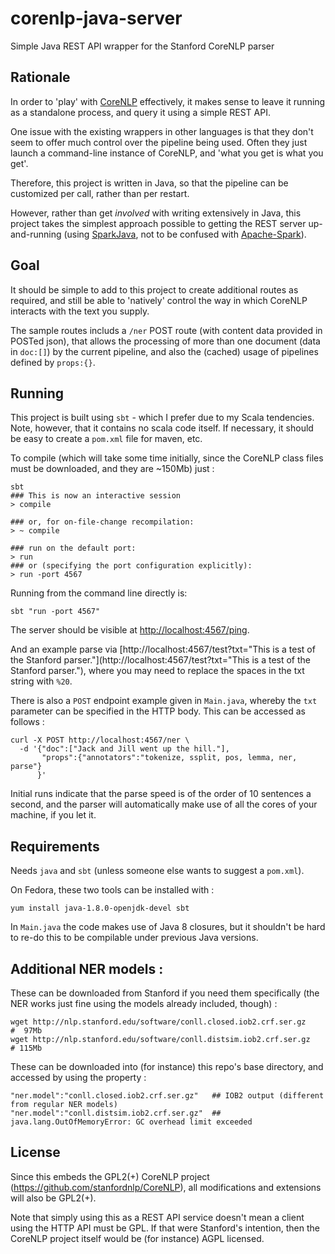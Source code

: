 # corenlp-java-server
Simple Java REST API wrapper for the Stanford CoreNLP parser

## Rationale

In order to 'play' with [CoreNLP](http://nlp.stanford.edu/software/corenlp.shtml) 
effectively, it makes sense to leave it running as a standalone process, 
and query it using a simple REST API.

One issue with the existing wrappers in other languages is that they 
don't seem to offer much control over the pipeline being used.  Often they
just launch a command-line instance of CoreNLP, and 'what you get is what you get'.

Therefore, this project is written in Java, so that the pipeline can
be customized per call, rather than per restart.

However, rather than get *involved* with writing extensively in Java, this project
takes the simplest approach possible to getting the REST server up-and-running
(using [SparkJava](http://sparkjava.com/documentation.html), 
not to be confused with [Apache-Spark](https://spark.apache.org/)).

## Goal

It should be simple to add to this project to create additional routes
as required, and still be able to 'natively' control the way in which CoreNLP
interacts with the text you supply.

The sample routes includs a ```/ner``` POST route (with content data provided 
in POSTed json), that allows the processing of more than one 
document (data in ```doc:[]```) by the current pipeline, 
and also the (cached) usage of pipelines defined by ```props:{}```.

## Running

This project is built using ```sbt``` - which I prefer due to my 
Scala tendencies.  Note, however, that it contains no scala code 
itself.  If necessary, it should be easy to create a ```pom.xml``` file 
for maven, etc.

To compile (which will take some time initially, since the CoreNLP 
class files must be downloaded, and they are ~150Mb) just :
```
sbt
### This is now an interactive session
> compile

### or, for on-file-change recompilation:
> ~ compile

### run on the default port:
> run
### or (specifying the port configuration explicitly):
> run -port 4567
```

Running from the command line directly is: 
```
sbt "run -port 4567"
```

The server should be visible at [http://localhost:4567/ping](http://localhost:4567/ping).

And an example parse via [http://localhost:4567/test?txt="This is a test of the Stanford parser."](http://localhost:4567/test?txt="This is a test of the Stanford parser."),
where you may need to replace the spaces in the txt string with ```%20```.

There is also a ```POST``` endpoint example given in ```Main.java```, 
whereby the ```txt``` parameter can be specified in the HTTP body.  This can be 
accessed as follows :

```
curl -X POST http://localhost:4567/ner \
  -d '{"doc":["Jack and Jill went up the hill."],
       "props":{"annotators":"tokenize, ssplit, pos, lemma, ner, parse"}
      }'
```

Initial runs indicate that the parse speed is of the order of 10 sentences a second, and the parser will automatically make use of all the cores of your machine, if you let it.

## Requirements

Needs ```java``` and ```sbt``` (unless someone else wants to suggest a ```pom.xml```).

On Fedora, these two tools can be installed with : 

```
yum install java-1.8.0-openjdk-devel sbt
```

In ```Main.java``` the code makes use of Java 8 closures, but it shouldn't be hard to 
re-do this to be compilable under previous Java versions.


## Additional NER models : 

These can be downloaded from Stanford if you need them specifically (the NER
works just fine using the models already included, though) :

```
wget http://nlp.stanford.edu/software/conll.closed.iob2.crf.ser.gz    #  97Mb
wget http://nlp.stanford.edu/software/conll.distsim.iob2.crf.ser.gz   # 115Mb
```

These can be downloaded into (for instance) this repo's base directory, 
and accessed by using the property : 

```
"ner.model":"conll.closed.iob2.crf.ser.gz"   ## IOB2 output (different from regular NER models)
"ner.model":"conll.distsim.iob2.crf.ser.gz"  ## java.lang.OutOfMemoryError: GC overhead limit exceeded
```


## License

Since this embeds the GPL2(+) CoreNLP project (https://github.com/stanfordnlp/CoreNLP), 
all modifications and extensions will also be GPL2(+).

Note that simply using this as a REST API service doesn't mean a client 
using the HTTP API must be GPL.  If that were Stanford's intention, 
then the CoreNLP project itself would be (for instance) AGPL licensed.

